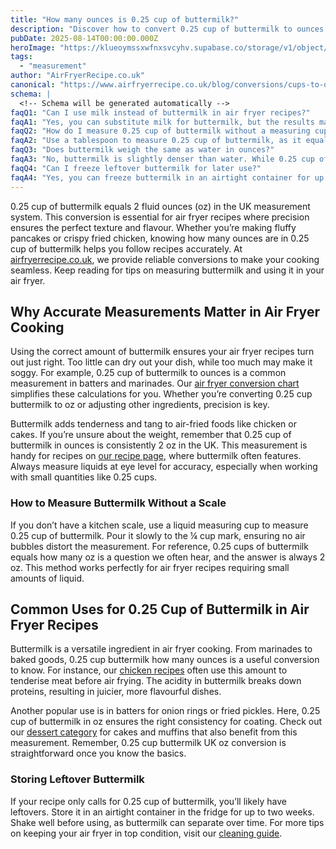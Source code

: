 ```yaml
---
title: "How many ounces is 0.25 cup of buttermilk?"
description: "Discover how to convert 0.25 cup of buttermilk to ounces effortlessly for perfect air fryer recipes every time."
pubDate: 2025-08-14T00:00:00.000Z
heroImage: "https://klueoymssxwfnxsvcyhv.supabase.co/storage/v1/object/public/Shmucket/how-many-ounces-is-025-cup-of-buttermilk.webp"
tags:
  - "measurement"
author: "AirFryerRecipe.co.uk"
canonical: "https://www.airfryerrecipe.co.uk/blog/conversions/cups-to-ounces/how-many-ounces-is-025-cup-of-buttermilk"
schema: |
  <!-- Schema will be generated automatically -->
faqQ1: "Can I use milk instead of buttermilk in air fryer recipes?"
faqA1: "Yes, you can substitute milk for buttermilk, but the results may differ. Add 1 tablespoon of lemon juice or vinegar to 0.25 cup of milk to mimic buttermilk’s acidity. Let it sit for 5 minutes before using."
faqQ2: "How do I measure 0.25 cup of buttermilk without a measuring cup?"
faqA2: "Use a tablespoon to measure 0.25 cup of buttermilk, as it equals 4 tablespoons. Alternatively, a standard UK shot glass holds about 2 oz, which is equivalent to 0.25 cup of buttermilk."
faqQ3: "Does buttermilk weigh the same as water in ounces?"
faqA3: "No, buttermilk is slightly denser than water. While 0.25 cup of water is 2 oz, buttermilk may weigh a tiny bit more due to its thicker consistency. For most recipes, the difference is negligible."
faqQ4: "Can I freeze leftover buttermilk for later use?"
faqA4: "Yes, you can freeze buttermilk in an airtight container for up to 3 months. Thaw it in the fridge overnight and shake well before using. Note that the texture may change slightly, but it’s still fine for cooking."
---
```

<p>0.25 cup of buttermilk equals 2 fluid ounces (oz) in the UK measurement system. This conversion is essential for air fryer recipes where precision ensures the perfect texture and flavour. Whether you’re making fluffy pancakes or crispy fried chicken, knowing how many ounces are in 0.25 cup of buttermilk helps you follow recipes accurately. At <a href=https://www.airfryerrecipe.co.uk>airfryerrecipe.co.uk</a>, we provide reliable conversions to make your cooking seamless. Keep reading for tips on measuring buttermilk and using it in your air fryer.</p>  

<h2>Why Accurate Measurements Matter in Air Fryer Cooking</h2>  
<p>Using the correct amount of buttermilk ensures your air fryer recipes turn out just right. Too little can dry out your dish, while too much may make it soggy. For example, 0.25 cup of buttermilk to ounces is a common measurement in batters and marinades. Our <a href=https://www.airfryerrecipe.co.uk/air-fryer-conversion-chart>air fryer conversion chart</a> simplifies these calculations for you. Whether you’re converting 0.25 cup buttermilk to oz or adjusting other ingredients, precision is key.</p>  

<p>Buttermilk adds tenderness and tang to air-fried foods like chicken or cakes. If you’re unsure about the weight, remember that 0.25 cup of buttermilk in ounces is consistently 2 oz in the UK. This measurement is handy for recipes on <a href=https://www.airfryerrecipe.co.uk/recipes>our recipe page</a>, where buttermilk often features. Always measure liquids at eye level for accuracy, especially when working with small quantities like 0.25 cups.</p>  

<h3>How to Measure Buttermilk Without a Scale</h3>  
<p>If you don’t have a kitchen scale, use a liquid measuring cup to measure 0.25 cup of buttermilk. Pour it slowly to the ¼ cup mark, ensuring no air bubbles distort the measurement. For reference, 0.25 cups of buttermilk equals how many oz is a question we often hear, and the answer is always 2 oz. This method works perfectly for air fryer recipes requiring small amounts of liquid.</p>  

<h2>Common Uses for 0.25 Cup of Buttermilk in Air Fryer Recipes</h2>  
<p>Buttermilk is a versatile ingredient in air fryer cooking. From marinades to baked goods, 0.25 cup buttermilk how many ounces is a useful conversion to know. For instance, our <a href=https://www.airfryerrecipe.co.uk/recipe-category/chicken>chicken recipes</a> often use this amount to tenderise meat before air frying. The acidity in buttermilk breaks down proteins, resulting in juicier, more flavourful dishes.</p>  

<p>Another popular use is in batters for onion rings or fried pickles. Here, 0.25 cup of buttermilk in oz ensures the right consistency for coating. Check out our <a href=https://www.airfryerrecipe.co.uk/recipe-category/dessert>dessert category</a> for cakes and muffins that also benefit from this measurement. Remember, 0.25 cup buttermilk UK oz conversion is straightforward once you know the basics.</p>  

<h3>Storing Leftover Buttermilk</h3>  
<p>If your recipe only calls for 0.25 cup of buttermilk, you’ll likely have leftovers. Store it in an airtight container in the fridge for up to two weeks. Shake well before using, as buttermilk can separate over time. For more tips on keeping your air fryer in top condition, visit our <a href=https://www.airfryerrecipe.co.uk/air-fryer-cleaner>cleaning guide</a>.</p>
